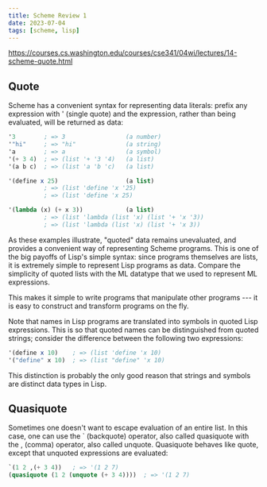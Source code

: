 ```yaml
---
title: Scheme Review 1
date: 2023-07-04
tags: [scheme, lisp]
---
```

https://courses.cs.washington.edu/courses/cse341/04wi/lectures/14-scheme-quote.html

## Quote
Scheme has a convenient syntax for representing data literals: prefix any expression with ' (single quote) and the expression, rather than being evaluated, will be returned as data:

```scheme
'3        ; => 3                 (a number)
'"hi"     ; => "hi"              (a string)
'a        ; => a                 (a symbol)
'(+ 3 4)  ; => (list '+ '3 '4)   (a list)
'(a b c)  ; => (list 'a 'b 'c)   (a list)

'(define x 25)                   (a list)
          ; => (list 'define 'x '25)
          ; => (list 'define 'x 25)

'(lambda (x) (+ x 3))            (a list)
          ; => (list 'lambda (list 'x) (list '+ 'x '3))
          ; => (list 'lambda (list 'x) (list '+ 'x 3))
```
As these examples illustrate, "quoted" data remains unevaluated, and provides a convenient way of representing Scheme programs. This is one of the big payoffs of Lisp's simple syntax: since programs themselves are lists, it is extremely simple to represent Lisp programs as data. Compare the simplicity of quoted lists with the ML datatype that we used to represent ML expressions.

This makes it simple to write programs that manipulate other programs --- it is easy to construct and transform programs on the fly.

Note that names in Lisp programs are translated into symbols in quoted Lisp expressions. This is so that quoted names can be distinguished from quoted strings; consider the difference between the following two expressions:
```scheme
'(define x 10)    ; => (list 'define 'x 10)
'("define" x 10)  ; => (list "define" 'x 10)
```

This distinction is probably the only good reason that strings and symbols are distinct data types in Lisp.

## Quasiquote
Sometimes one doesn't want to escape evaluation of an entire list. In this case, one can use the ` (backquote) operator, also called quasiquote with the , (comma) operator, also called unquote. Quasiquote behaves like quote, except that unquoted expressions are evaluated:

```scheme
`(1 2 ,(+ 3 4))   ; => '(1 2 7)
(quasiquote (1 2 (unquote (+ 3 4))))  ; => '(1 2 7)
```